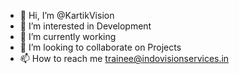 - 👋 Hi, I’m @KartikVision
- 👀 I’m interested in Development
- 🌱 I’m currently working
- 💞️ I’m looking to collaborate on Projects 
- 📫 How to reach me trainee@indovisionservices.in

<!---
KartikVision/KartikVision is a ✨ special ✨ repository because its `README.md` (this file) appears on your GitHub profile.
You can click the Preview link to take a look at your changes.
--->
